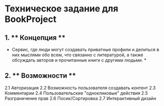 # Техническое задание для BookProject

## 1. ** Концепция **

* Сервис, где люди могут создавать приватные профили и делиться в них мыслями обо всем, что связанно с литературой, а также обсуждать авторов и прочитанные книги с другими людьми. *

## 2. ** Возможности **

2.1 Авторизация
2.2 Возможность пользователя создавать контент
2.3 Комментарии
2.4 Пользовательские "однокликовые" действия
2.5 Разграничение прав
2.6 Посик/Сортировка
2.7 Интерактивный дизайн